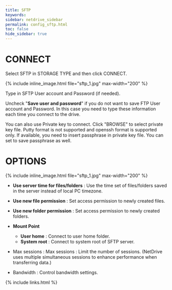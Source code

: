 ```yaml
---
title: SFTP
keywords:
sidebar: netdrive_sidebar
permalink: config_sftp.html
toc: false
hide_sidebar: true
---
```


# CONNECT

Select SFTP in STORAGE TYPE and then click CONNECT.

{% include inline_image.html file="sftp_1.jpg" max-width="200" %}

Type in SFTP User account and Password (if needed).

Uncheck "**Save user and password**" if you do not want to save FTP User account and Password. In this case you need to type these information each time you connect to the drive.

You can also use Private key to connect. Click "BROWSE" to select private key file. Putty format is not supported and openssh format is supported only. If available, you need to insert passphrase in private key file. You can set to save passphrase as well.

# OPTIONS

{% include inline_image.html file="sftp_1.jpg" max-width="200" %}

- **Use server time for files/folders** : Use the time set of files/folders saved in the server instead of local PC timezone.

- **Use new file permission** : Set access permission to newly created files.

- **Use new folder permission** : Set access permission to newly created folders.

- **Mount Point**

  - **User home** : Connect to user home folder.
  - **System root** : Connect to system root of SFTP server.

- Max sessions : Max sessions : Limit the number of sessions. (NetDrive uses multiple simultaneous sessions to enhance performance when transferring data.)

- Bandwidth : Control bandwidth settings.

{% include links.html %}
